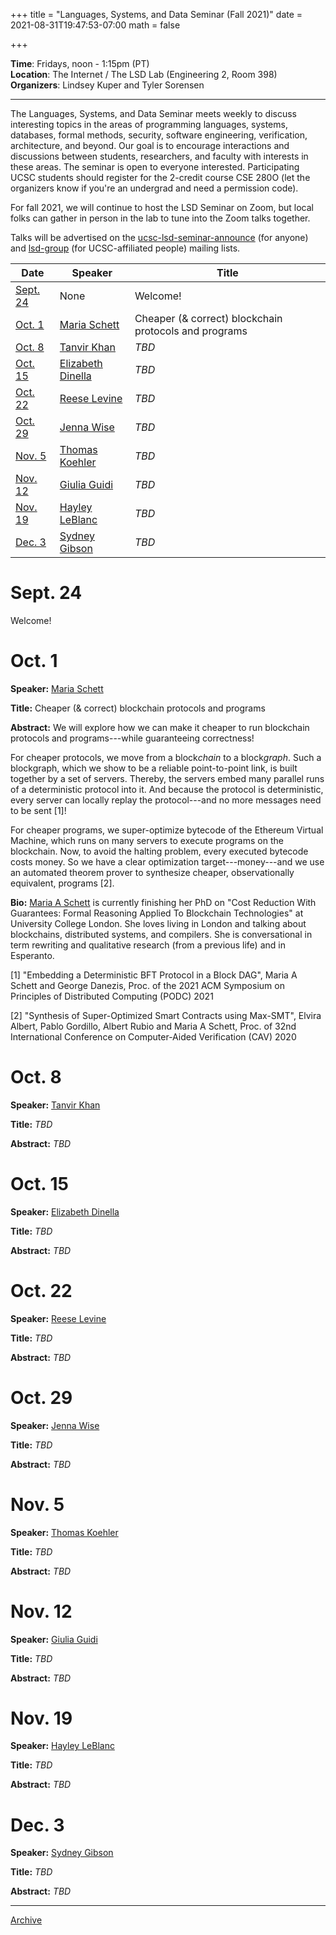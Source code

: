 +++
title = "Languages, Systems, and Data Seminar (Fall 2021)"
date = 2021-08-31T19:47:53-07:00
math = false

+++

**Time**: Fridays, noon - 1:15pm (PT) <br />
**Location**: The Internet / The LSD Lab (Engineering 2, Room 398) <br />
**Organizers**: Lindsey Kuper and Tyler Sorensen <br />

---

The Languages, Systems, and Data Seminar meets weekly to discuss interesting topics in the areas of programming languages, systems, databases, formal methods, security, software engineering, verification, architecture, and beyond.  Our goal is to encourage interactions and discussions between students, researchers, and faculty with interests in these areas.  The seminar is open to everyone interested.  Participating UCSC students should register for the 2-credit course CSE 280O (let the organizers know if you're an undergrad and need a permission code).

For fall 2021, we will continue to host the LSD Seminar on Zoom, but local folks can gather in person in the lab to tune into the Zoom talks together.

Talks will be advertised on the [ucsc-lsd-seminar-announce](https://groups.google.com/g/ucsc-lsd-seminar-announce) (for anyone) and [lsd-group](https://groups.google.com/a/ucsc.edu/g/lsd-group/members) (for UCSC-affiliated people) mailing lists.

| Date                | Speaker                                                               | Title                                                             |
|-------              |---------                                                              |---------                                                          |
| [Sept. 24](#sept-24)| None                                                                  | Welcome!                                                          |
| [Oct. 1](#oct-1)    | [Maria Schett](https://maria-a-schett.net/)                           | Cheaper (& correct) blockchain protocols and programs             |
| [Oct. 8](#oct-8)    | [Tanvir Khan](https://web.eecs.umich.edu/~takh/)                      | _TBD_                                                             |
| [Oct. 15](#oct-15)  | [Elizabeth Dinella](https://www.seas.upenn.edu/~edinella/)            | _TBD_                                                             |
| [Oct. 22](#oct-22)  | [Reese Levine](https://users.soe.ucsc.edu/~reeselevine/)              | _TBD_                                                             |
| [Oct. 29](#oct-29)  | [Jenna Wise](https://www.cs.cmu.edu/~jlwise/)                         | _TBD_                                                             |
| [Nov. 5](#nov-5)    | [Thomas Koehler](https://thok.eu/)                                    | _TBD_                                                             |
| [Nov. 12](#nov-12)  | [Giulia Guidi](https://giuliaguidi.github.io/)                        | _TBD_                                                             |
| [Nov. 19](#nov-19)  | [Hayley LeBlanc](https://www.cs.utexas.edu/~hleblanc/)                | _TBD_                                                             |
| [Dec. 3](#dec-3)    | [Sydney Gibson](https://sydgibs.com/)                                 | _TBD_                                                             |

# Sept. 24

Welcome!

# Oct. 1

**Speaker:**  [Maria Schett](https://maria-a-schett.net/)

**Title:** Cheaper (& correct) blockchain protocols and programs

**Abstract:** We will explore how we can make it cheaper to run blockchain protocols and programs---while guaranteeing correctness!

For cheaper protocols, we move from a block*chain* to a block*graph*. Such a blockgraph, which we show to be a reliable point-to-point link, is built together by a set of servers. Thereby, the servers embed many parallel runs of a deterministic protocol into it. And because the protocol is deterministic, every server can locally replay the protocol---and no more messages need to be sent [1]!

For cheaper programs, we super-optimize bytecode of the Ethereum Virtual Machine, which runs on many servers to execute programs on the blockchain. Now, to avoid the halting problem, every executed bytecode costs money. So we have a clear optimization target---money---and we use an automated theorem prover to synthesize cheaper, observationally equivalent, programs [2].

**Bio:** [Maria A Schett](https://maria-a-schett.net/) is currently finishing her PhD on "Cost Reduction With Guarantees: Formal Reasoning Applied To Blockchain Technologies" at University College London. She loves living in London and talking about blockchains, distributed systems, and compilers. She is conversational in term rewriting and qualitative research (from a previous life) and in Esperanto.

[1] "Embedding a Deterministic BFT Protocol in a Block DAG", Maria A Schett and George Danezis, Proc. of the 2021 ACM Symposium on Principles of Distributed Computing (PODC) 2021

[2] "Synthesis of Super-Optimized Smart Contracts using Max-SMT", Elvira Albert, Pablo Gordillo, Albert Rubio and Maria A Schett, Proc. of 32nd International Conference on Computer-Aided Verification (CAV) 2020


# Oct. 8

**Speaker:**  [Tanvir Khan](https://web.eecs.umich.edu/~takh/)

**Title:** _TBD_

**Abstract:** _TBD_

# Oct. 15

**Speaker:**  [Elizabeth Dinella](https://www.seas.upenn.edu/~edinella/)

**Title:** _TBD_

**Abstract:** _TBD_

# Oct. 22

**Speaker:** [Reese Levine](https://users.soe.ucsc.edu/~reeselevine/)

**Title:** _TBD_

**Abstract:** _TBD_

# Oct. 29

**Speaker:**  [Jenna Wise](https://www.cs.cmu.edu/~jlwise/)

**Title:** _TBD_

**Abstract:** _TBD_

# Nov. 5

**Speaker:**  [Thomas Koehler](https://thok.eu/)

**Title:** _TBD_

**Abstract:** _TBD_

# Nov. 12

**Speaker:**  [Giulia Guidi](https://giuliaguidi.github.io/)

**Title:** _TBD_

**Abstract:** _TBD_

# Nov. 19

**Speaker:**  [Hayley LeBlanc](https://www.cs.utexas.edu/~hleblanc/)

**Title:** _TBD_

**Abstract:** _TBD_

# Dec. 3

**Speaker:**  [Sydney Gibson](https://sydgibs.com/)

**Title:** _TBD_

**Abstract:** _TBD_

---


[Archive](../)
